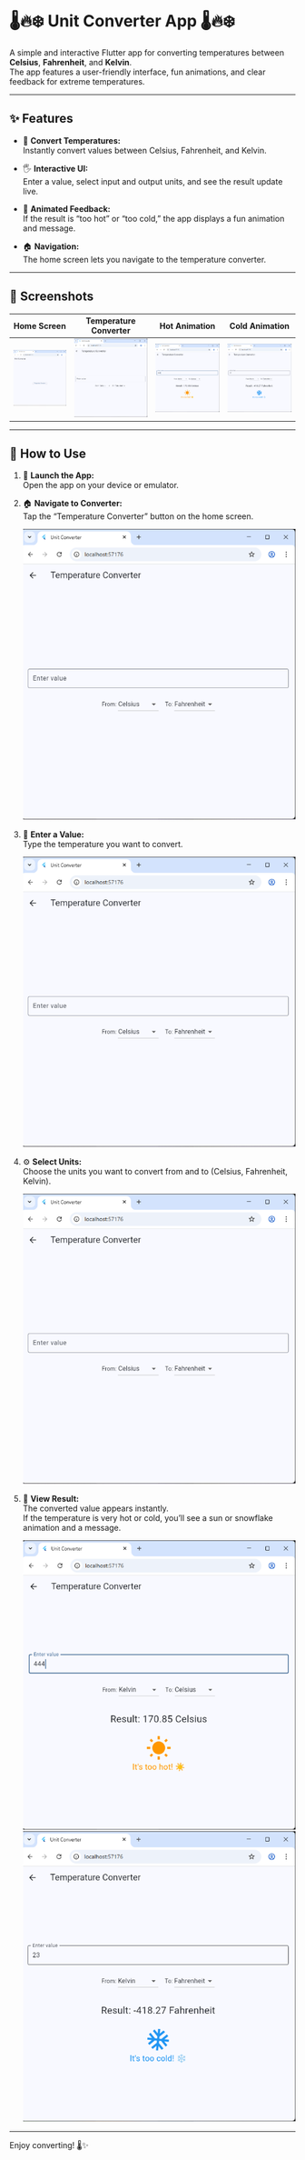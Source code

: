 # 🌡️🔥❄️ **Unit Converter App** 🌡️🔥❄️

A simple and interactive Flutter app for converting temperatures between **Celsius**, **Fahrenheit**, and **Kelvin**.  
The app features a user-friendly interface, fun animations, and clear feedback for extreme temperatures.

---

## ✨ **Features**

- 🔄 **Convert Temperatures:**  
  Instantly convert values between Celsius, Fahrenheit, and Kelvin.

- 🖐️ **Interactive UI:**  
  Enter a value, select input and output units, and see the result update live.

- 🎉 **Animated Feedback:**  
  If the result is “too hot” or “too cold,” the app displays a fun animation and message.

- 🏠 **Navigation:**  
  The home screen lets you navigate to the temperature converter.

---

## 📸 **Screenshots**

| Home Screen | Temperature Converter | Hot Animation | Cold Animation |
|:-----------:|:--------------------:|:-------------:|:--------------:|
| ![Home Screen](screenshots/home.png) | ![Converter](screenshots/converter.png) | ![Hot](screenshots/hot.png) | ![Cold](screenshots/cold.png) |

> 

---

## 🚀 **How to Use**

1. 📱 **Launch the App:**  
   Open the app on your device or emulator.

2. 🏠 **Navigate to Converter:**  
   Tap the “Temperature Converter” button on the home screen.

   ![Navigate Screenshot](screenshots/converter.png)

3. 🔢 **Enter a Value:**  
   Type the temperature you want to convert.

   ![Input Screenshot](screenshots/converter.png)

4. ⚙️ **Select Units:**  
   Choose the units you want to convert from and to (Celsius, Fahrenheit, Kelvin).

   ![Units Screenshot](screenshots/converter.png)

5. 👀 **View Result:**  
   The converted value appears instantly.  
   If the temperature is very hot or cold, you’ll see a sun or snowflake animation and a message.

   ![Result Screenshot](screenshots/hot.png)
   ![Result Screenshot](screenshots/cold.png)

---

Enjoy converting! 🌡️✨  

